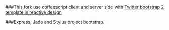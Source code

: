 ###This fork use coffeescript client and server side with  [Twitter bootstrap 2 template in reactive design](http://twitter.github.com/bootstrap/examples/starter-template.html)

###Express, Jade and Stylus project bootstrap.  


